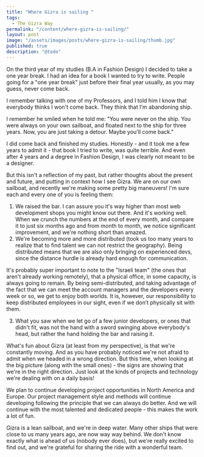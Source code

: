 ```yaml
---
title: "Where Gizra is sailing "
tags:
  - The Gizra Way
permalink: "/content/where-gizra-is-sailing/"
layout: post
image: "/assets/images/posts/where-gizra-is-sailing/thumb.jpg"
published: true
description: "@todo"
---
```


On the third year of my studies (B.A in Fashion Design) I decided to take a one year break. I had an idea for a book I wanted to try to write. People going for a "one year break" just before their final year usually, as you may guess, never come back.

I remember talking with one of my Professors, and I told him I know that everybody thinks I won't come back. They think that I'm abandoning ship.

I remember he smiled when he told me: "You were never on the ship. You were always on your own sailboat, and floated next to the ship for three years. Now, you are just taking a detour. Maybe you'll come back."

I did come back and finished my studies. Honestly - and it took me a few years to admit it - that book I tried to write, was quite terrible. And even after 4 years and a degree in Fashion Design, I was clearly not meant to be a designer.

But this isn't a reflection of my past, but rather thoughts about the present and future, and putting in context how I see Gizra. We are on our own sailboat, and recently we're making some pretty big maneuvers! I'm sure each and every one of you is feeling them:

1. We raised the bar. I can assure you it's way higher than most web development shops you might know out there. And it's working well. When we crunch the numbers at the end of every month, and compare it to just six months ago and from month to month, we notice significant improvement, and we're nothing short than amazed.
2. We're becoming more and more distributed (took us too many years to realize that to find talent we can not restrict the geography). Being distributed means that we are also only bringing on experienced devs, since the distance hurdle is already hard enough for communication.

It's probably super important to note to the "Israeli team" (the ones that aren't already working remotely), that a physical office, in some capacity, is always going to remain. By being semi-distributed, and taking advantage of the fact that we can meet the account managers and the developers every week or so, we get to enjoy both worlds. It is, however, our responsibility to keep distributed employees in our sight, even if we don’t physically sit with them.

3. What you saw when we let go of a few junior developers, or ones that didn't fit, was not the hand with a sword swinging above everybody's head, but rather the hand holding the bar and raising it.

What's fun about Gizra (at least from my perspective), is that we're constantly moving. And as you have probably noticed we're not afraid to admit when we headed in a wrong direction. But this time, when looking at the big picture (along with the small ones) - the signs are showing that we're in the right direction. Just look at the kinds of projects and technology we're dealing with on a daily basis!

We plan to continue developing project opportunities in North America and Europe. Our project management style and methods will continue developing following the principle that we can always do better. And we will continue with the most talented and dedicated people - this makes the work a lot of fun.

Gizra is a lean sailboat, and we're in deep water. Many other ships that were close to us many years ago, are now way way behind. We don't know exactly what is ahead of us (nobody ever does), but we're really excited to find out, and we're grateful for sharing the ride with a wonderful team.
